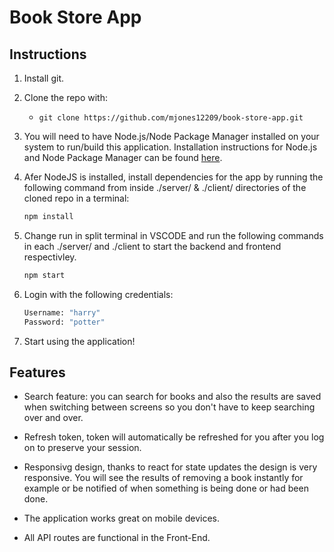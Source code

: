 # Book Store App

## Instructions

1. Install git.
2. Clone the repo with:
   * `git clone https://github.com/mjones12209/book-store-app.git`
3. You will need to have Node.js/Node Package Manager installed on your system to run/build this application. Installation instructions for Node.js and Node Package Manager can be found [here](https://docs.npmjs.com/downloading-and-installing-node-js-and-npm).
4. Afer NodeJS is installed, install dependencies for the app by running the following command from inside ./server/ & ./client/ directories of the cloned repo in a terminal:

    ```bash
    npm install
    ```

5. Change run in split terminal in VSCODE and run the following commands in each ./server/ and ./client to start the backend and frontend respectivley.

    ```bash
    npm start
    ```

6. Login with the following credentials:

    ```bash
    Username: "harry"
    Password: "potter"
    ```

7. Start using the application!

## Features

* Search feature: you can search for books and also the results are saved when switching between screens so you don't have to keep searching over and over.

* Refresh token, token will automatically be refreshed for you after you log on to preserve your session.

* Responsivg design, thanks to react for state updates the design is very responsive. You will see the results of removing a book instantly for example or be notified of when something is being done or had been done.

* The application works great on mobile devices.

* All API routes are functional in the Front-End.

